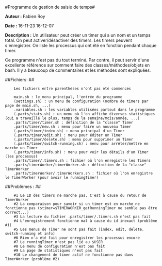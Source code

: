 #Programme de gestion de saisie de temps#

**Auteur :** Fabien Roy

**Date :** 16-11-23 16-12-07

**Description :** Un utilisateur peut créer un timer qui a un nom et un temps total. On peut activer/désactiver des timers. Les timers peuvent s'enregistrer. On liste les processus qui ont été en fonction pendant chaque timer.

Ce programme n'est pas du tout terminé. Par contre, il peut servir d'une excellente référence sur comment faire des classes/méthodes/objets en bash. Il y a beaucoup de commentaires et les méthodes sont expliquées.
        
##Fichiers: ##

        Les fichiers entre parenthèses n'ont pas été commencés

        main.sh : le menu principal, l'entrée du programme
        (settings.sh) : un menu de configuration (nombre de timers par page de main.sh, ...)
        .variables.sh : les variables utilisées partout dans le programme
        (.parts/stats.sh) : un menu où l'on affiche diverses statistiques (qui a travaillé le plus, temps de la semaine/mois/année, ...)
        .parts/timer/timer.sh : définition de la "classe" Timer
        .parts/timer/new.sh : menu pour faire un nouveau Timer
        (.parts/timer/index.sh) : menu principal d'un Timer
        (.parts/timer/edit.sh) : menu pour éditer un Timer
        (.parts/timer/delete.sh) : menu pour supprimer un Timer
        (.parts/timer/switch-running.sh) : menu pour arrêter/mettre en marche un Timer
        (.parts/timer/info.sh) : menu pour voir les détails d'un Timer (les processus)
        .parts/timer/.timers.sh : fichier où l'on enregistre les Timers
        .parts/timerWorker/timerWorker.sh : définition de la "classe" TimerWorker
        .parts/timerWorker/.timerWorkers.sh : fichier où l'on enregistre le TimerWorker (pour avoir le runningTimer)

##Problèmes : ##

        #1 Le ID des timers ne marche pas. C'est à cause du retour de TimerWorker
        #2 La comparaison pour savoir si un timer est en marche ne fonctionne pas ($timer=$TIMERWORKER_getRunningTimer ne semble pas être correct...)
        #3 La lecture du fichier .parts/timer/.timers.sh n'est pas fait
        #4 L'enregistrement fonctionne mal à cause du id inexact (problème #1)
        #5 Les menus de Timer ne sont pas fait (index, edit, delete, switch-running et info)
        #6 Rien n'a été fait pour enregistrer les processus encore
        #7 Le runningTimer n'est pas lié au $USER
        #8 Le menu de configuration n'est pas fait
        #9 La page de statistiques n'est pas fait
        #10 Le changement de timer actif ne fonctionne pas dans TimerWorker (problème #2)